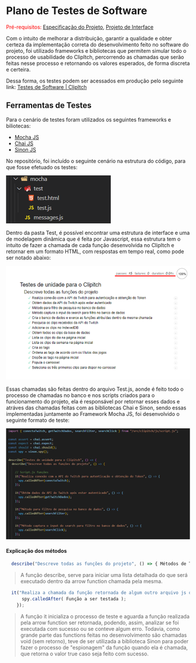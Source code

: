 # Plano de Testes de Software

<span style="color:red">Pré-requisitos: <a href="02-Especificação do Projeto.md"> Especificação do Projeto</a></span>, <a href="04-Projeto de Interface.md"> Projeto de Interface</a>

Com o intuito de melhorar a distribuição, garantir a qualidade e obter certeza da implementação correta do desenvolvimento feito no software do projeto, foi utilizado frameworks e bibliotecas que permitem simular todo o processo de usabilidade do ClipItch, percorrendo as chamadas que serão feitas nesse processo e retornando os valores esperados, de forma discreta e certeira.

Dessa forma, os testes podem ser acessados em produção pelo seguinte link:
[Testes de Software | ClipItch](https://clipitch.herokuapp.com/mocha/test/test.html)

## Ferramentas de Testes

Para o cenário de testes foram utilizados os seguintes frameworks e biliotecas:

- [Mocha JS](https://mochajs.org/)
- [Chai JS](https://www.chaijs.com/)
- [Sinon JS](https://sinonjs.org/)

No repositório, foi incluído o seguinte cenário na estrutura do código, para que fosse efetuado os testes:

![estruturaTestes](img/estruturaTestes.png)

Dentro da pasta Test, é possível encontrar uma estrutura de interface e uma de modelagem dinâmica que é feita por Javascript, essa estrutura tem o intuito de fazer a chamada de cada função desenvolvida no ClipItch e retornar em um formato HTML, com respostas em tempo real, como pode ser notado abaixo:

![exemploTestes](img/executeTestes.png)

Essas chamadas são feitas dentro do arquivo Test.js, aonde é feito todo o processo de chamadas no banco e nos scripts criados para o funcionamento do projeto, ela é responsável por retornar esses dados e atráves das chamadas feitas com as bibliotecas Chai e Sinon, sendo essas implementadas juntamente ao Framework Mocha JS, foi desenvolvido o seguinte formato de teste:

![exemploTestesJS](img/testeMocha.png)

#### Explicação dos métodos

```mocha.js|chai.js|sinon.js - Describe
  describe("Descreve todas as funções do projeto", () => { Métodos de Testes a serem implementados };
```

> A função describe, serve para iniciar uma lista detalhada do que será executado dentro da arrow function chamada pela mesma.

```mocha.js|chai.js|sinon.js - It
  it("Realiza a chamada da função retornada de algum outro arquivo js ou do próprio arquivo", () => {
      spy.calledAfter( Função a ser testada );      
    });
```

> A função it inicializa o processo de teste e aguarda a função realizada pela arrow function ser retornada, podendo, assim, analizar se foi executada com sucesso ou se conteve algum erro. Todavia, como grande parte das functions feitas no desenvolvimento são chamadas void (sem retorno), teve de ser utilizada a biblioteca Sinon para poder fazer o processo de "espionagem" da função quando ela é chamada, que retorna o valor true caso seja feito com sucesso.
